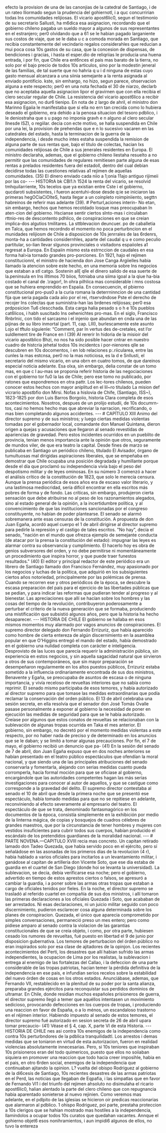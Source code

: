 efecto la provision de una de las canonjias de la catedral de Santiago, i de un rateo lliormado segun la prudencia del gohiernotl, i a quc concurririan todas Ins comunidades relijiosas. El vicario apost6lic0, segun el testimonio de su secretario Sallusti, ha m6dica esa asignacion, recordando que el gobierno chileno pagaba un sueldo mayor a algunos de sus representantes en el estranjero; per0 olvidando que a 61 se le habian pagado larganiente sus costos de viaje, que se le daba u c a comoda morada en Santiago, que recibia constantemente del vecindario regalos considerahles que reducian a mui poca cosa 10s gastos de su casa, que la concesion de dispensas, de bendiciones i gracias, i hasta el esper.dio de reliqriias le producia una huena entrada, i por fin, que Chile era ent6nces el pais mas barato de la tierra, no solo por el bajo precio de todos 10s articulos, sino por la modestin jeneral de las familias, de tal suerte que no hahria q u i d ninguna de estas cuyo gasto mensual alcanzara a una siinia semejante a la renta asignada al enviado pontificio. kste, sin emhargo, no hizo, segun parece, ohservacion alguna a este respecto; per0 en una nota fechada el 30 de niarzo, declarb que no aceptaba aquella asignacion lipor el gravirnen que con ella recibia el clero secular regular de Chile. La resistencia del vicario apost6lico a recibir esa asignacion, no dur6 tienipo. En nota de z largo de ahril, el ministro don Marinno Egaiia le manifestaba que si ella no ern tan crecida como lo hubiera deseado el gobierno, era dehido a la penosa situacion del tesoro pdblico, i le deniostraha que s u pago no imponia gravh e n alguno al clero secular llnesde ISZI, o regiilar. decia con ecte motivo, se halla suspendida en Chile por una lei, la provision de prehendas que e n lo sucesivo vacaren en las catedrales del estado, hasta la terminacion de la guerra de la independencia, i desde mucho intes estaha suspendida la remision de alguna parte de sus rentas que, bajo el titulo de colectas, hacian Ixs comunidades relijiosas de Chile a sus jenerales residentes en Europa. El ministro declaraha, ademas, que el gobierno chileno liestaha resuelto a no permitir que las comunidades de regulares remitiesen parte alguna de esas rentas a prelados residentes fuera del estadoll, dentro del cual debian decidirse todas las cuestiones relativas a1 rejimen de aquellas comunidades. (35) El dinero enviado cada niio a 1;onia 11ajo antiguo rijimeii por las co- --- HlSTORtA bk CBl1.h 1524 la renta del vicario, se resolvid tmhquilarriente, 10s tecelos que ya existian entre Cste i el gobierno, qucdaroti subsistentes, i fueron acentuhi-dose desde q:ie se iniciaron las primeras hegOCiaCiOlteS, hasta llegar a un coinpleto roimpiniiento, segttn habreinos de referir mas adelante (39). # Perturl,aciones interin-</h9> No etan, sin embargo, hechos que hemos recotdado losque mas preocupaban In aten-cion del gobierno. Hscianse sentir ciertos slnto-mas i circulaban rttnio-res de descontento pdhlico, de conspiraciones en que se creian implica-dos algutios tmilitares. La sttblevacion deuncuer. po de caballetia en Talca, que hemos recordndo el momento no poca perturbncion en el munidades relijiosm de Chile a disposicion de 10s jenrrales de las 6rdenrs, monta-ha a cantidades considernhles, aparte del caudal q u e como peculio partitular, so-lian llevar slgunos provinciales o visitadons espaiioles a1 regresat a Europa. En Espaiin mismo esta estrnccion de caudales en esa forma hal>ia tornado grandes pro-porciones. En 1921, hajo el rejimen constitucionnl, el ministro de hacienda don Jose Canga Argiielles habia llamado la atencion sobre este hecho, en una memoria sobre Ins negocios que estaban a stl catgo. Sostenin all[ qlle el dinero salido de esa suerte de la.peninsula en Ins illtimos 70 biios, fotniaba una siima igoal a la qiue ha-bia costado el canal de .\ragor!, In ohra pilhlica mas considerable i mns costosa que se huhiera emprendido en Espaiia. En consecuencin, el pbierno constitucional pro-pus0 a la curia romana la deterrninncion de una cantidad fija que seria pagada cada aiio por el rei, rtservdndose Pste el derecho de recojer Ins colectas que suministra-han las brdenes relijiosas; per0 esa prdposicion Tu6 clescchada. Esta carga halia pesado s o h e 10s pueblos cat6licos, i habh suscitado Ins oehenichtes pro-mas. En el siglo, Francisco Rnbrlnic, con tido el sarcasmo i el injenio que abundan en cnda una de las pijinas de su libro inmortal (part. 11, cap. LIII), burlescamente este asunto Lojo el tftulo siguienle: “Comment, par In vertus des de-cretales, est I’or suldlement tire de France en I<onie class=",,<" p=""> </onie> (39) AI rererir In hidoria de la misioir del vicario apostblico Bhzi, no nos ha sido posible hacer cntrar en nuestro cuadro de histcria jehetal todos 10s incidentcs i por-nienores qlle se descubren en 10s docomentos, i en lob relaciones p:.riicularea, entre las cunles la mas estcnsa, per0 no la mas noticiosa, es la d e Snllusti, el secretario del mismo vicario, en una obrn en cuatro tomos, de que dareinos especial noticia adelante. Esa olxa, sin embargo, delia constar de un tomo mas, en que c l au-mas se proponia referir historia de las negociaciones con el gobierno tor fu0 la las de Chile; pero ese tomo no publicado, por ratones que espondremos en otra pattr. Los lec-tores chilenos, pueden conocer estos hechos con mayor aniplitud en el lil~ro titulado La mision def vicrario apostbfio don Mirsi. Nofas a hislovia de Chife, (Santiago, ISS~), 1823-1825 por don Luis Barros Borgoiio, historia Clara completa de esos acontecimientos. Nosotros, despues de un prolijo estudii, de 10s documrn-tos, casi no hemos hecho mas que abreviar la narracion, recrificando, o mas bien completando algunos accidentes. --- # CAPÍTULO XIII Animo del director supremo y de sus ministros; y luego ciertas medidas violentas tomadas por el gobernador local, comandante don Manuel Quintana, dieron origen a quejas y acusaciones que llegaron al senado revestidas de apariencias de gravedad. Pero estos incidentes ocurridos en un pueblito de provincia, tenían menos importancia ante la opinión que otros, seguramente de mundos viler, de que era teatro la capital. Desde fines de marzo se publicaba en Santiago un periódico chileno, titulado El Avisador, órgano de tumultuosas mal dirigidas aspiraciones liberales, que se empeñaba en demostrar que Chile ocupaba una posición degradada y humillante porque desde el día que proclamó su independencia vivía bajo el peso del despotismo militar y de leyes ominosas. En su número 3 comenzó a hacer el análisis crítico de la constitución de 1823, que solo le merecía censura. Aunque la prensa periódica de esos años era de escaso valor literario, y una lastimosa mediocridad, sería difícil encontrar en ella escritos más pobres de forma y de fondo. Las críticas, sin embargo, produjeron cierta sensación que debe atribuirse no al peso de los razonamientos alegados, sino al estado general de la opinión, a la incertidumbre política, y al convencimiento de que las instituciones sancionadas por el congreso constituyente, no habían de poder plantearse. El senado se alarmó sobremanera ante esas censuras de la constitución. A propuesta de don Juan Egaña, acordó aquel cuerpo el 1 de abril dirigirse al director supremo para pedirle la represión y el castigo de tales escritos. "No hay", decía el senado, "nación en el mundo que ofrezca ejemplo de semejante conducta (de atacar por la prensa la constitución del estado): impugnar las leyes es alarmar contra su observancia y cumplimiento. El hacerlo hoy es obra de genios subversores del orden, y no debe permitirse ni momentáneamente un procedimiento que inspira horror, y que puede traer funestos resultados." (40) El editor y principal redactor de este periódico era un librero de Santiago llamado don Francisco Fernández, muy apasionado por los negocios y luchas de la política, que adquirió en los subsiguientes ciertos años notoriedad, principalmente por las polémicas de prensa. Cuando se recorren ese y otros periódicos de la época, se descubre la escasa preparación del país para el ejercicio de las libertades públicas que se pedían, y para indicar las reformas que pudieran tender al progreso y al bienestar. Las apreciaciones que allí se hacían sobre los hombres y las cosas del tiempo de la revolución, contribuyeron poderosamente a perturbar el criterio de la nueva generación que se formaba, produciendo una mistificación que subsistió algunos años, pero que la historia ha hecho desaparecer. --- HlSTORlA DE CHILE El gobierno se hallaba en esos mismos momentos muy alarmado por vagos anuncios de conspiraciones. El supremo director delegado don Fernando Errizuriz, que había aparecido como hombre de cierta entereza de algún discernimiento en la asamblea popular en que O'Higgins entregó el mando del estado, había demostrado en el gobierno una nulidad completa con carácter e inteligencia. Desprovisto de las luces que parecía requerir la administración pública, sin experiencia en estos negocios, y sin aquella sagacidad natural que sirvieron a otros de sus contemporáneos, que sin mayor preparación se desempeñaron regularmente en los altos puestos públicos, Errizuriz estaba sometido a la influencia ordinariamente encontrada de sus dos ministros, Benavente y Egaña, se preocupaba de asuntos de escasa o de ninguna importancia, y vivía receloso de revueltas interiores que no sabía como reprimir. El senado mismo participaba de esos temores, y había autorizado al director supremo para que tomase las medidas extraordinarias que podía reclamar la conservación del orden público. El 13 de abril celebraba una sesión secreta, en ella resolvía que el senador don José Tomás Ovalle pasase personalmente a exponer al gobierno la necesidad de poner en ejecución las medidas de seguridad para que se le había autorizado. Creíase por algunos que estos conatos de revueltas se relacionaban con la sublevación de algunas tropas ocurrida en Taka el mes anterior. El gobierno, sin embargo, no decretó por el momento medidas violentas a este respecto, por no haber nada de preciso y de determinado en los anuncios que se le daban; y se limitó a tomar algunas precauciones. Por fin, el 7 de mayo, el gobierno recibió un denuncio que pa- (41) En la sesión del senado de 7 de abril, don Juan Egaña expuso que en dos noches anteriores se habían presentado en el teatro público espectáculos que ofendían la moral nacional, y que siendo una de las principales atribuciones del senado conservarla y fomentarla, alejando con serias medidas cuanto pueda corromperla, hacía formal moción para que se oficiase al gobierno, encargándole que las autoridades competentes hagan las más serias investigaciones para conocer al autor de aquellos, y que se castigue como corresponde a la gravedad del delito. El supremo director contestaba al senado el 10 de abril que desde la primera noche que se presentó ese espectáculo, había tomado medidas para que no se repitiese en adelante, reconviniendo al efecto severamente al empresario del teatro. El espectáculo de que se trata, denominado fantasmagórico en los documentos de la época, consistía simplemente en la exhibición por medio de la linterna mágica, de copias y bosquejos de cuadros célebres de grandes maestros, que por la circunstancia de tener hombres y mujeres con vestidos insuficientes para cubrir todos sus cuerpos, habían producido el escándalo de los pretendidos guardianes de la moralidad nacional. --- # PARTE NOVENA.—CAPITULO XVIII recia mas concreto. Un capitan retirado lamado don Tadeo Quezada, que habia servido poco en el ejército, pero sí señaládose en las asonadas de los primeros dias de la revolucion (4 r), habia hablado a varios oficiales para incitarlos a un levantamiento militar, i ganádose al capitan de artillería don Vicente Soto, que ese dia estaba de guardia en el cuartel de San Diego (donde hoi se levanta la universidad). La sublevacion, se decia, debia verificarse esa noche; pero el gobierno, advertido en tiempo de estos aprestos ciertos o falsos, se apresuró a cambiar la guardia, i a poner sobre las armas otras tropas que estaban a cargo de oficiales tenidos por fieles. En la noche, el director supremo se trasladó al referido cuartel en compañía de sus dos ministros, i allí tomaron las primeras declaraciones a los oficiales Quezada i Soto, que acababan de ser arrestados. Ni esas declaraciones, ni un juicio militar seguido con poco discernimiento, pudieron esclarecer cosa alguna determinada sobre los planes de conspiracion. Quezada, el único que aparecia comprometido por simples conversaciones, permaneció preso un mes entero; pero como pidiese amparo al senado contra la violacion de las garantías constitucionales de que se creia objeto, i como, por otra parte, hubiesen cesado los rumores de revueltas, fué puesto en libertad el 9 de junio por disposicion gubernativa. Los temores de perturbacion del órden público no eran inspirados solo por esa clase de ajitadores de la opinjon. Los recientes acontecimientos del Perti, los desastres que allí habian sufrido las armas independientes, la ocupacion de Lima por los realistas, la sublevacion i entrega al enemigo de las fortalezas del Callao, i la defeccion de una parte considerable de las tropas patriotas, hacian temer la pérdida definitiva de la independencia en ese pais, e infundian serios recelos sobre la estabilidad del nuevo órden de cosas en los otros estados. Anunciábase, ademas, que Fernando VII, restablecido en la plenitud de su poder por la santa alianza, preparaba grandes ejércitos para reconquistar sus perdidos dominios de ultramar. En Chile, donde residian muchos españoles prisioneros de guerra, el director supremo llegó a temer que aquéllos intentasen un movimiento sedicioso, provocando defecciones en los cuerpos de tropas, i produciendo una reaccion en favor de España, o a lo ménos, un escandaloso trastorno en el réjimen interior. Habiendo impuesto al senado de estos temores, el director supremo fué autorizado en sesion secreta de 26 de abril upara tomar precaucio- (41) Véase el § 4, cap. X, parte VI de esta Historia. --- HISTORIA DE CHILE nes asi contra 10s enemigos de la independencia como contra 10s perturbndores de la pdblica tranquilidadtl. Los arrestos i demas medidas que se toniaron en virtud de esta autorizacion, fueron en realidad violencias absolutamente innecesarias. Pero, si 10s teniores que inspiraban 10s prisioneros eran del todo quimericos, puesto que ellos no soiiaban siquiera en promover una reaccion que todo hacia creer imposihle, habia en el pais, en otro 6rden social, enemigos de la independencia que continuaban ajitando la opinion. L? vuelta del obispo Rodriguez al gobierno de la di6cesis de Santiago, 10s recientes desastres de las armas patriotas en el Perd, las noticias que llegaban de Eqpafia, i las simpatlas que en favor de Fernando VI1 i del triunfo del rejimen ahsoluto no disimulaha el ricario apost6lic0, halian alentado la parte del clero chileno que con repugnancia habia aparentado sonieterse al nuevo rejinien. Como veremos mas adelante, en el pdlpito de las iglesias se hicieron oir predicas reaccionarias que alarmaron al pdblico. 1 ohispo Rodriguez, poi parte, prestaha proteccion a 10s clerigos que se hahian mostrado mas hostiles a la independencia, llamindolos a ocupar todos 10s curatos que quedahan vacantes. Annque el gohierno objet6 esos nonihramientos, i aun impidi6 algunos de ellos, no tuvo la entereza